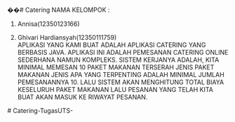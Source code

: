 ��#   C a t e r i n g 
 NAMA KELOMPOK :
1. Annisa(12350123166)
    
2. Ghivari Hardiansyah(12350111759)
       
APLIKASI YANG KAMI BUAT ADALAH APLIKASI CATERING YANG BERBASIS JAVA. APLIKASI INI ADALAH PEMESANAN CATERING ONLINE SEDERHANA NAMUN KOMPLEKS. SISTEM KERJANYA ADALAH, KITA MINIMAL MEMESAN 10 PAKET MAKANAN TERSERAH JENIS PAKET MAKANAN JENIS APA YANG TERPENTING ADALAH MINIMAL JUMLAH PEMESANANNYA 10. LALU SISTEM AKAN MENGHITUNG TOTAL BIAYA KESELURUH PAKET MAKANAN LALU PESANAN YANG TELAH KITA BUAT AKAN MASUK KE RIWAYAT PESANAN.
     
#   C a t e r i n g - T u g a s U T S - 
 
 
